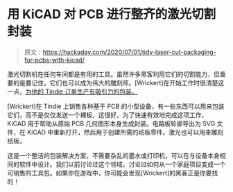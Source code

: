 # 用 KiCAD 对 PCB 进行整齐的激光切割封装

> 原文：<https://hackaday.com/2020/07/01/tidy-laser-cut-packaging-for-pcbs-with-kicad/>

激光切割机在任何车间都是有用的工具。虽然许多黑客利用它们的切割能力，但重要的是要记住，它们也可以成为伟大的雕刻师。[Wrickert]在开始工作时很清楚这一点，[为他的 Tindie 订单生产有吸引力的包装。](https://twitter.com/wrickert7/status/1277380539884978181)

[Wrickert]在 Tindie 上销售各种基于 PCB 的小型设备，有一些东西可以用来包装它们，而不是仅仅发送一个裸板，这很好。为了快速有效地完成这项工作，KiCAD 用于帮助从原始 PCB 几何图形本身生成封装。电路板轮廓导出为 SVG 文件，在 KiCAD 中重新打开，然后用于创建所需的纸板零件。激光也可以用来雕刻纸板。

这是一个整洁的包装解决方案，不需要杂乱的墨水或打印机，可以在与设备本身相同的软件中设计。我们以前讨论过这个领域，讨论过如何从一个家庭项目变成一个可销售的工具包。如果你在游戏中，你可能会发现[Wrickert]的黑客正是你要找的！